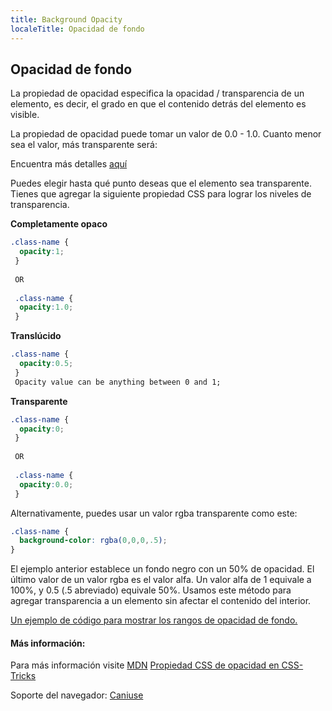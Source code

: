 ```yaml
---
title: Background Opacity
localeTitle: Opacidad de fondo
---
```

## Opacidad de fondo

La propiedad de opacidad especifica la opacidad / transparencia de un elemento, es decir, el grado en que el contenido detrás del elemento es visible.

La propiedad de opacidad puede tomar un valor de 0.0 - 1.0. Cuanto menor sea el valor, más transparente será:

Encuentra más detalles [aquí](https://www.w3schools.com/css/css_image_transparency.asp)

Puedes elegir hasta qué punto deseas que el elemento sea transparente. Tienes que agregar la siguiente propiedad CSS para lograr los niveles de transparencia.

**Completamente opaco**

```css
.class-name { 
  opacity:1; 
 } 
 
 OR 
 
 .class-name { 
  opacity:1.0; 
 } 
```

**Translúcido**

```css
.class-name { 
  opacity:0.5; 
 } 
 Opacity value can be anything between 0 and 1; 
```

**Transparente**

```css
.class-name { 
  opacity:0; 
 } 
 
 OR 
 
 .class-name { 
  opacity:0.0; 
 } 
```

Alternativamente, puedes usar un valor rgba transparente como este: 

```css
.class-name {
  background-color: rgba(0,0,0,.5);
}
```

El ejemplo anterior establece un fondo negro con un 50% de opacidad. El último valor de un valor rgba es el valor alfa. Un valor alfa de 1 equivale a 100%, y 0.5 (.5 abreviado) equivale 50%. Usamos este método para agregar transparencia a un elemento sin afectar el contenido del interior.

[Un ejemplo de código para mostrar los rangos de opacidad de fondo.](https://codepen.io/lvcoulter/full/dVrwmK/)

#### Más información:

Para más información visite [MDN](https://developer.mozilla.org/en-US/docs/Web/CSS/opacity) [Propiedad CSS de opacidad en CSS-Tricks](https://css-tricks.com/almanac/properties/o/opacity/)

Soporte del navegador: [Caniuse](https://caniuse.com/#search=opacity)
